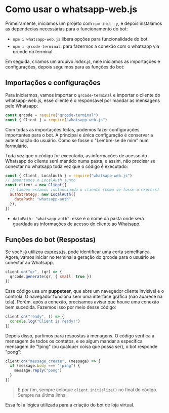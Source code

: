 # Como usar o whatsapp-web.js

Primeiramente, iniciamos um projeto com `npm init -y`, e depois instalamos as dependecias necessárias para o funcionamento do bot:

- `npm i whatsapp-web.js`:libera opções para funcionalidade do bot.
- `npm i qrcode-terminal`: para fazermos a conexão com o whatsapp via qrcode no terminal.

Em seguida, criamos um arquivo _index.js_, nele iniciamos as importações e configurações, depois seguimos para as funções do bot:

## Importações e configurações

Para iniciarmos, vamos importar o `qrcode-terminal` e importar o cliente do whatsapp-web.js, esse cliente é o responsável por mandar as mensagens pelo Whatsapp:

```js
const qrcode = require("qrcode-terminal")
const { Client } = require("whatsapp-web.js")
```

Com todas as importações feitas, podemos fazer configurações importantes para o bot. A principal e única configuração é conservar a autenticação do usuário. Como se fosse o "Lembre-se de mim" num formulário.

Toda vez que o código for executado, as informações de acesso do Whatsapp do cliente será mantido numa pasta, e assim, não precisar se conectar no whatsapp toda vez que o código é executado:

```js
const { Client, LocalAuth } = require("whatsapp-web.js")
// importamos o LocalAuth junto
const client = new Client({
  // também estamos instanciando o cliente (como se fosse o express)
  authStrategy: new LocalAuth({
    dataPath: "whatsapp-auth",
  }),
})
```

- `dataPath: "whatsapp-auth"`: esse é o nome da pasta onde será guardada as informações de acesso do cliente ao Whatsapp.

## Funções do bot (Respostas)

Se você já utilizou [express.js](https://expressjs.com/pt-br/), pode identificar uma certa semelhança. Agora, vamos iniciar no terminal a geração do qrcode para o usuário se conectar ao Whatsapp.

```js
client.on("qr", (qr) => {
  qrcode.generate(qr, { small: true })
})
```

Esse código usa um **puppeteer**, que abre um navegador cliente invisível e o controla. O navegador funciona sem uma interface gráfica (não aparece na tela). Porém, após a conexão, precisamos avisar que houve uma conexão bem sucedida. Fazemos isso por meio desse código:

```js
client.on("ready", () => {
  console.log("Client is ready!")
})
```

Depois disso, partimos para respostas à menagens. O código verifica a mensagem de todos os contatos, e se algum mandar a especifica mensagem de "!ping" (ou qualquer coisa que possa ser), o bot responde "pong":

```js
client.on("message_create", (message) => {
  if (message.body === "!ping") {
    message.reply("pong")
  }
})
```

> E por fim, sempre coloque `client.initialize()` no final do código. Sempre na última linha.

Essa foi a lógica utilizada para a criação do bot de loja virtual.